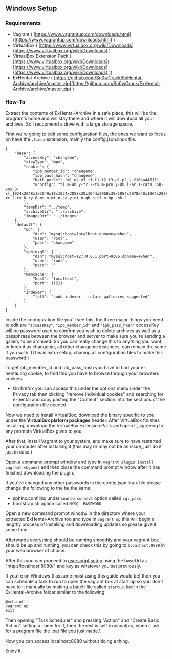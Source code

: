 Windows Setup
---

### Requirements

 * Vagrant ( [https://www.vagrantup.com/downloads.html]([https://www.vagrantup.com/downloads.html) )
 * VirtualBox ( [https://www.virtualbox.org/wiki/Downloads](https://www.virtualbox.org/wiki/Downloads) )
 * VirtualBox Extension Pack ( [https://www.virtualbox.org/wiki/Downloads]( [https://www.virtualbox.org/wiki/Downloads](https://www.virtualbox.org/wiki/Downloads) ))
 * ExHentai-Archive ( [https://github.com/Sn0wCrack/ExHentai-Archive/archive/master.zip](https://github.com/Sn0wCrack/ExHentai-Archive/archive/master.zip) )
 

### How-To

Extract the contents of ExHentai-Archive in a safe place, this will be the program's home and will stay there and where it will download all your archives. So I reccomend a drive with a large storage space.

First we're going to edit some configuration files, the ones we want to focus on have the ```.linux``` extension, mainly the config.json.linux file.

```
{
	"base": {
		"accessKey": "changeme",
		"viewType": "mpv",
		"cookie": {
            "ipb_member_id": "changeme",
            "ipb_pass_hash": "changeme",
            "hath_perks": "m1.m2.m3.tf.t1.t2.t3.p1.p2.s-210aa44613",
            "uconfig": "tl_m-uh_y-tr_2-ts_m-prn_y-dm_l-ar_1-cats_350-xns_0-xl_1024x2048x1x2049x10x1034x2058x20x1044x2068x30x1054x2078x40x1064x2088x50x1074x2098x60x1084x2108x70x1094x2118x80x1104x2128x90x1114x2138x100x1124x2148x110x1134x2158x120x1144x2168x130x1154x2178x255x1279x2303-rc_2-rx_0-ry_0-ms_n-mt_n-sa_y-oi_n-qb_n-tf_n-hp_-hk_"
        },
		"tempDir": "../temp",
        "archiveDir": "../archive",
        "imagesDir": "../images"
	},
	"default": {
		"db": {
			"dsn": "mysql:host=localhost;dbname=exhen",
			"user": "root",
			"pass": "changeme"
		},
		"sphinxql": {
			"dsn": "mysql:host=127.0.0.1;port=9306;dbname=exhen",
			"user": "root",
			"pass": ""
		},
		"memcache": {
			"host": "localhost",
			"port": 11211
		},
		"indexer": {
			"full": "sudo indexer --rotate galleries suggested"
		}
	}
}
```

Inside the configuration file you'll see this, the three major things you need to edit are ```"accessKey"```, ```"ipb_member_id"``` and ```"ipb_pass_hash"```
accessKey will be password used to confirm you wish to delete archives as well as a passphrase between the browser and server to make sure you're sending a gallery to be archived.
So you can really change this to anything you want, or keep it as changeme, all other changeme instances, can remain the same if you wish. (This is extra setup, chaning all configuration files to make this password.)

To get ipb_member_id and ipb_pass_hash you have to find your e-hentai.org cookie, to find this you have to browse through your browsers cookies.

* On firefox you can access this under the options menu under the Privacy tab then clicking "remove individual cookies" and searching for e-hentai and copy pasting the "Content" section into the sections of the configuration file needed 

Now we need to install VirtualBox, download the binary specific to you under the **VirtualBox plaform packages** header.
After VirtualBox finishes installing, download the VirtualBox Extension Pack and open it, agreeing to any prompts VirtualBox gives to you.

After that, install Vagrant to your system, and make sure to have restarted your computer after installing it (this may or may not be an issue, just do it just in case.)

Open a command prompt window and type in ```vagrant plugin install vagrant-vbguest``` and then close the command prompt window after it has finished downloading the plugin.

If you've changed any other passwords in the config.json.linux file please change the following to the be the same:
 * sphinx.conf.linx under ```source connect``` option called ```sql_pass```
 * bootstrap.sh option called ```MYSQL_PASSWORD```

Open a new command prompt winodw in the directory where your extracted ExHentai-Archive too and type in ```vagrant up``` this will begin a lengthy process of installing and downloading updates so please give it some time.

Afterwards everything should be running smoothly and your vagrant box should be up and running, you can check this by going to ```localhost:8080``` in your web browser of choice.

After this you can proceed to [userscript setup](https://github.com/Sn0wCrack/ExHentai-Archive/blob/master/setup/Userscript-Setup.md) using the baseUrl as "http://localhost:8080/" and key as whatever you set previously.

If you're on Windows (I assume most using this guide would be) then you can schedule a task to run to open the vagrant box at start up so you don't have to it manually by making a batch file called ```startup.bat``` in the ExHentai-Archive folder similar to the following:
```
@echo off
vagrant up
exit
```
Then opening "Task Scheduler" and pressing "Action" and "Create Basic Action" setting a name for it, then the rest is self explanatory, when it ask for a program file the .bat file you just made.\

Now you can access localhost:8080 without doing a thing.


Enjoy it.

